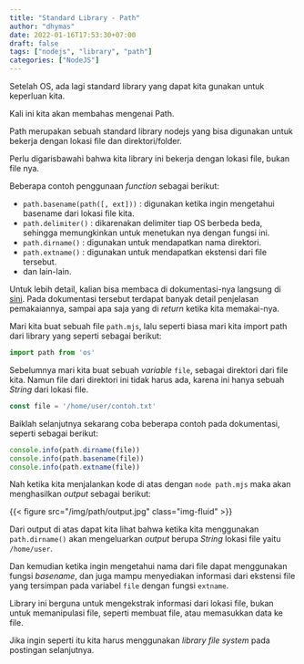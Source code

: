 ```yaml
---
title: "Standard Library - Path"
author: "dhymas"
date: 2022-01-16T17:53:30+07:00
draft: false
tags: ["nodejs", "library", "path"]
categories: ["NodeJS"]
---
```


Setelah OS, ada lagi standard library yang dapat kita gunakan untuk keperluan kita.

Kali ini kita akan membahas mengenai Path.

Path merupakan sebuah standard library nodejs yang bisa digunakan untuk bekerja dengan lokasi file dan direktori/folder.

Perlu digarisbawahi bahwa kita library ini bekerja dengan lokasi file, bukan file nya.

Beberapa contoh penggunaan _function_ sebagai berikut:

- `path.basename(path([, ext]))` : digunakan ketika ingin mengetahui basename dari lokasi file kita.
- `path.delimiter()` : dikarenakan delimiter tiap OS berbeda beda, sehingga memungkinkan untuk menetukan nya dengan fungsi ini.
- `path.dirname()` : digunakan untuk mendapatkan nama direktori.
- `path.extname()` : digunakan untuk mendapatkan ekstensi dari file tersebut.
- dan lain-lain.

Untuk lebih detail, kalian bisa membaca di dokumentasi-nya langsung di [sini](https://nodejs.org/api/path.html). Pada dokumentasi tersebut terdapat banyak detail penjelasan pemakaiannya, sampai apa saja yang di _return_ ketika kita memakai-nya.

Mari kita buat sebuah file `path.mjs`, lalu seperti biasa mari kita import path dari library yang seperti sebagai berikut: 

```javascript
import path from 'os'
```

Sebelumnya mari kita buat sebuah _variable_ `file`, sebagai direktori dari file kita. Namun file dari direktori ini tidak harus ada, karena ini hanya sebuah _String_ dari lokasi file.

```javascript
const file = '/home/user/contoh.txt'
```

Baiklah selanjutnya sekarang coba beberapa contoh pada dokumentasi, seperti sebagai berikut:

```javascript
console.info(path.dirname(file))
console.info(path.basename(file))
console.info(path.extname(file))
```

Nah ketika kita menjalankan kode di atas dengan `node path.mjs` maka akan menghasilkan _output_ sebagai berikut:

{{< figure src="/img/path/output.jpg" class="img-fluid" >}}

Dari output di atas dapat kita lihat bahwa ketika kita menggunakan `path.dirname()` akan mengeluarkan _output_ berupa _String_ lokasi file yaitu `/home/user`.

Dan kemudian ketika ingin mengetahui nama dari file dapat menggunakan fungsi _basename_, dan juga mampu menyediakan informasi dari ekstensi file yang tersimpan pada variabel `file` dengan fungsi `extname`.

Library ini berguna untuk mengekstrak informasi dari lokasi file, bukan untuk memanipulasi file, seperti membuat file, atau memasukkan data ke file.

Jika ingin seperti itu kita harus menggunakan _library file system_ pada postingan selanjutnya.
